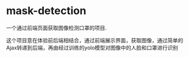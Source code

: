 # mask-detection
一个通过前端页面获取图像检测口罩的项目.

这个项目意在体验前后端相结合，通过前端展示界面，获取图像，通过简单的Ajax转递到后端，再由经过训练的yolo模型对图像中的人脸和口罩进行识别
